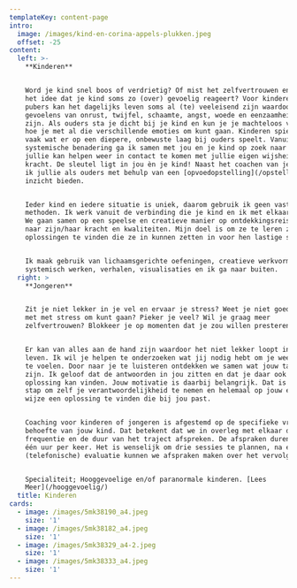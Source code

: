 ```yaml
---
templateKey: content-page
intro:
  image: /images/kind-en-corina-appels-plukken.jpeg
  offset: -25
content:
  left: >-
    **Kinderen**


    Word je kind snel boos of verdrietig? Of mist het zelfvertrouwen en heb je
    het idee dat je kind soms zo (over) gevoelig reageert? Voor kinderen en
    pubers kan het dagelijks leven soms al (te) veeleisend zijn waardoor er
    gevoelens van onrust, twijfel, schaamte, angst, woede en eenzaamheid kunnen
    zijn. Als ouders sta je dicht bij je kind en kun je je machteloos voelen in
    hoe je met al die verschillende emoties om kunt gaan. Kinderen spiegelen
    vaak wat er op een diepere, onbewuste laag bij ouders speelt. Vanuit mijn
    systemische benadering ga ik samen met jou en je kind op zoek naar dat wat
    jullie kan helpen weer in contact te komen met jullie eigen wijsheid en
    kracht. De sleutel ligt in jou èn je kind! Naast het coachen van je kind kan
    ik jullie als ouders met behulp van een [opvoedopstelling](/opstellingen/)
    inzicht bieden.


    Ieder kind en iedere situatie is uniek, daarom gebruik ik geen vaste
    methoden. Ik werk vanuit de verbinding die je kind en ik met elkaar aangaan.
    We gaan samen op een speelse en creatieve manier op ontdekkingsreis, op zoek
    naar zijn/haar kracht en kwaliteiten. Mijn doel is om ze te leren zelf
    oplossingen te vinden die ze in kunnen zetten in voor hen lastige situaties.


    Ik maak gebruik van lichaamsgerichte oefeningen, creatieve werkvormen,
    systemisch werken, verhalen, visualisaties en ik ga naar buiten.
  right: >
    **Jongeren**


    Zit je niet lekker in je vel en ervaar je stress? Weet je niet goed hoe je
    met met stress om kunt gaan? Pieker je veel? Wil je graag meer
    zelfvertrouwen? Blokkeer je op momenten dat je zou willen presteren?


    Er kan van alles aan de hand zijn waardoor het niet lekker loopt in je
    leven. Ik wil je helpen te onderzoeken wat jij nodig hebt om je weer happy
    te voelen. Door naar je te luisteren ontdekken we samen wat jouw talenten
    zijn. Ik geloof dat de antwoorden in jou zitten en dat je daar ook de
    oplossing kan vinden. Jouw motivatie is daarbij belangrijk. Dat is de eerste
    stap om zelf je verantwoordelijkheid te nemen en helemaal op jouw eigen
    wijze een oplossing te vinden die bij jou past.


    Coaching voor kinderen of jongeren is afgestemd op de specifieke vraag en
    behoefte van jouw kind. Dat betekent dat we in overleg met elkaar de
    frequentie en de duur van het traject afspreken. De afspraken duren maximaal
    één uur per keer. Het is wenselijk om drie sessies te plannen, na een korte
    (telefonische) evaluatie kunnen we afspraken maken over het vervolg.


    Specialiteit; Hooggevoelige en/of paranormale kinderen. [Lees
    Meer](/hooggevoelig/)
  title: Kinderen
cards:
  - image: /images/5mk38190_a4.jpeg
    size: '1'
  - image: /images/5mk38182_a4.jpeg
    size: '1'
  - image: /images/5mk38329_a4-2.jpeg
    size: '1'
  - image: /images/5mk38333_a4.jpeg
    size: '1'
---
```


